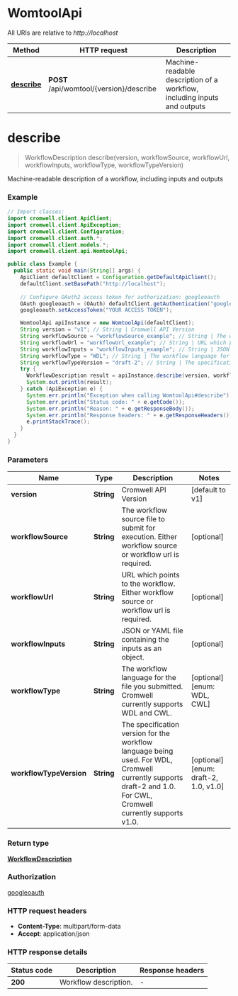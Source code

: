 # WomtoolApi

All URIs are relative to *http://localhost*

| Method | HTTP request | Description |
|------------- | ------------- | -------------|
| [**describe**](WomtoolApi.md#describe) | **POST** /api/womtool/{version}/describe | Machine-readable description of a workflow, including inputs and outputs |


<a name="describe"></a>
# **describe**
> WorkflowDescription describe(version, workflowSource, workflowUrl, workflowInputs, workflowType, workflowTypeVersion)

Machine-readable description of a workflow, including inputs and outputs

### Example
```java
// Import classes:
import cromwell.client.ApiClient;
import cromwell.client.ApiException;
import cromwell.client.Configuration;
import cromwell.client.auth.*;
import cromwell.client.models.*;
import cromwell.client.api.WomtoolApi;

public class Example {
  public static void main(String[] args) {
    ApiClient defaultClient = Configuration.getDefaultApiClient();
    defaultClient.setBasePath("http://localhost");
    
    // Configure OAuth2 access token for authorization: googleoauth
    OAuth googleoauth = (OAuth) defaultClient.getAuthentication("googleoauth");
    googleoauth.setAccessToken("YOUR ACCESS TOKEN");

    WomtoolApi apiInstance = new WomtoolApi(defaultClient);
    String version = "v1"; // String | Cromwell API Version
    String workflowSource = "workflowSource_example"; // String | The workflow source file to submit for execution. Either workflow source or workflow url is required.
    String workflowUrl = "workflowUrl_example"; // String | URL which points to the workflow. Either workflow source or workflow url is required.
    String workflowInputs = "workflowInputs_example"; // String | JSON or YAML file containing the inputs as an object.
    String workflowType = "WDL"; // String | The workflow language for the file you submitted. Cromwell currently supports WDL and CWL.
    String workflowTypeVersion = "draft-2"; // String | The specification version for the workflow language being used. For WDL, Cromwell currently supports draft-2 and 1.0. For CWL, Cromwell currently supports v1.0.
    try {
      WorkflowDescription result = apiInstance.describe(version, workflowSource, workflowUrl, workflowInputs, workflowType, workflowTypeVersion);
      System.out.println(result);
    } catch (ApiException e) {
      System.err.println("Exception when calling WomtoolApi#describe");
      System.err.println("Status code: " + e.getCode());
      System.err.println("Reason: " + e.getResponseBody());
      System.err.println("Response headers: " + e.getResponseHeaders());
      e.printStackTrace();
    }
  }
}
```

### Parameters

| Name | Type | Description  | Notes |
|------------- | ------------- | ------------- | -------------|
| **version** | **String**| Cromwell API Version | [default to v1] |
| **workflowSource** | **String**| The workflow source file to submit for execution. Either workflow source or workflow url is required. | [optional] |
| **workflowUrl** | **String**| URL which points to the workflow. Either workflow source or workflow url is required. | [optional] |
| **workflowInputs** | **String**| JSON or YAML file containing the inputs as an object. | [optional] |
| **workflowType** | **String**| The workflow language for the file you submitted. Cromwell currently supports WDL and CWL. | [optional] [enum: WDL, CWL] |
| **workflowTypeVersion** | **String**| The specification version for the workflow language being used. For WDL, Cromwell currently supports draft-2 and 1.0. For CWL, Cromwell currently supports v1.0. | [optional] [enum: draft-2, 1.0, v1.0] |

### Return type

[**WorkflowDescription**](WorkflowDescription.md)

### Authorization

[googleoauth](../README.md#googleoauth)

### HTTP request headers

 - **Content-Type**: multipart/form-data
 - **Accept**: application/json

### HTTP response details
| Status code | Description | Response headers |
|-------------|-------------|------------------|
| **200** | Workflow description. |  -  |

